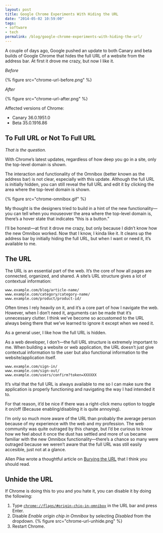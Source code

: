 ```yaml
---
layout: post
title: Google Chrome Experiments With Hiding the URL
date: "2014-05-02 10:59:00"
tags:
- software
- tech
permalink: /blog/google-chrome-experiments-with-hiding-the-url/
---
```


A couple of days ago, Google pushed an update to both Canary and beta builds of Google Chrome that hides the full URL of a website from the address bar. At first it drove me crazy, but now I like it.

<!--more-->

*Before*

{% figure src="chrome-url-before.png" %}

*After*

{% figure src="chrome-url-after.png" %}

Affected versions of Chrome:

- Canary 36.0.1951.0
- Beta 35.0.1916.86

## To Full URL or Not To Full URL

*That is the question.*

With Chrome’s latest updates, regardless of how deep you go in a site, only the top-level domain is shown.

The interaction and functionality of the Omnibox (better known as the address bar) is not clear, especially with this update. Although the full URL is initially hidden, you can still reveal the full URL and edit it by clicking the area where the top-level domain is shown.

{% figure src="chrome-omnibox.gif" %}

My thought is the designers tried to build in a hint of the new functionality—you can tell when you mouseover the area where the top-level domain is, there’s a hover state that indicates “this is a button.”

I’ll be honest—at first it drove me crazy, but only because I didn’t know how the new Omnibox worked. Now that I know, I kinda like it. It cleans up the address bar by initially hiding the full URL, but when I want or need it, it’s available to me.

## The URL

The URL is an essential part of the web. It’s the core of how all pages are connected, organized, and shared. A site’s URL structure gives a lot of contextual information:

```text
www.example.com/blog/article-name/
www.example.com/category/category-name/
www.example.com/product/product-id/
```

Often times I rely heavily on it, and it’s a core part of how I navigate the web. However, when I don’t need it, arguments can be made that it’s unnecessary clutter. I think we’ve become so accustomed to the URL always being there that we’ve learned to ignore it except when we need it.

As a general user, I like how the full URL is hidden.

As a web developer, I don’t—the full URL structure is extremely important to me. When building a website or web application, the URL doesn’t just give contextual information to the user but also functional information to the website/application itself.

```text
www.example.com/sign-in/
www.example.com/sign-out/
www.example.com/users/confirm?token=XXXXXX
```

It’s vital that the full URL is always available to me so I can make sure the application is properly functioning and navigating the way I had intended it to.

For that reason, it’d be nice if there was a right-click menu option to toggle it on/off (Because enabling/disabling it is quite annoying).

I’m only so much more aware of the URL than probably the average person because of my experience with the web and my profession. The web community was quite outraged by this change, but I’d be curious to know how we feel about it once the dust has settled and more of us became familiar with the new Omnibox functionality—there’s a chance so many were outraged because we weren’t aware that the full URL was still easily accesible, just not at a glance.

Allen Pike wrote a thoughtful article on [Burying the URL](http://www.allenpike.com/2014/burying-the-url/) that I think you should read.

## Unhide the URL

If Chrome is doing this to you and you hate it, you can disable it by doing the following:

1. Type [`chrome://flags/#origin-chip-in-omnibox`](chrome://flags/#origin-chip-in-omnibox) in the URL bar and press Enter.
2. Disable *Enable origin chip in Omnibox* by selecting *Disabled* from the dropdown.
{% figure src="chrome-url-unhide.png" %}
3. Restart Chrome.
